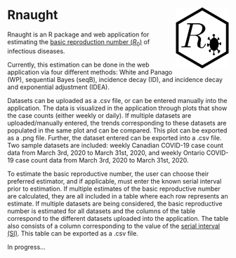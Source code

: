
<!-- README.md is generated from README.Rmd. Please edit that file. -->

# Rnaught <a href="https://MI2YorkU.github.io/Rnaught"><img src="man/figures/logo.svg" align="right" height="139" alt="Rnaught Logo"></a>

Rnaught is an R package and web application for estimating the [basic
reproduction number
(*R*<sub>0</sub>)](https://en.wikipedia.org/wiki/Basic_reproduction_number)
of infectious diseases.

Currently, this estimation can be done in the web application via four
different methods: White and Panago (WP), sequential Bayes (seqB),
incidence decay (ID), and incidence decay and exponential adjustment
(IDEA).

Datasets can be uploaded as a .csv file, or can be entered manually into
the application. The data is visualized in the application through plots
that show the case counts (either weekly or daily). If multiple datasets
are uploaded/manually entered, the trends corresponding to these
datasets are populated in the same plot and can be compared. This plot
can be exported as a .png file. Further, the dataset entered can be
exported into a .csv file. Two sample datasets are included: weekly
Canadian COVID-19 case count data from March 3rd, 2020 to March 31st,
2020, and weekly Ontario COVID-19 case count data from March 3rd, 2020
to March 31st, 2020.

To estimate the basic reproductive number, the user can choose their
preferred estimator, and if applicable, must enter the known serial
interval prior to estimation. If multiple estimates of the basic
reproductive number are calculated, they are all included in a table
where each row represents an estimate. If multiple datasets are being
considered, the basic reproductive number is estimated for all datasets
and the columns of the table correspond to the different datasets
uploaded into the application. The table also consists of a column
corresponding to the value of the [serial interval
(SI)](https://en.wikipedia.org/wiki/Serial_interval). This table can be
exported as a .csv file.

In progress…
